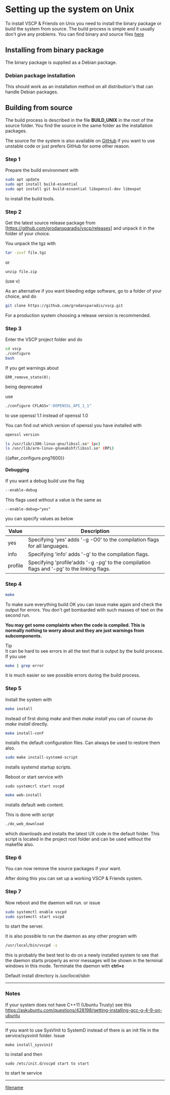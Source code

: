 # Setting up the system on Unix

To install VSCP & Friends on Unix you need to install the binary package or build the system from source. The build process is simple and it usually don't give any problems. You can find binary and source files [here](https://github.com/grodansparadis/vscp/releases)

## Installing from binary package

The binary package is supplied as a Debian package. 

### Debian package installation
This should work as an installation method on all distribution's that can handle Debian packages.


## Building from source

The build process is described in the file **BUILD_UNIX** in the root of the source folder. You find the source in the same folder as the installation packages. 

The source for the system is also available on [GitHub](https://github.com/grodansparadis/vscp) if you want to use unstable code or just prefers GitHub for some other reason.

### Step 1

Prepare the build environment with

```bash
sudo apt update
sudo apt install build-essential
sudo apt install git build-essential libopenssl-dev libexpat
```    
to install the build tools. 

### Step 2

Get the latest source release package from [https://github.com/grodansparadis/vscp/releases] and unpack it in the folder of your choice. 

You unpack the tgz with

```bash
tar -zxvf file.tgz
```
or

```
unzip file.zip
```

(use v)

As an alternative if you want bleeding edge software, go to a folder of your choice, and do

```bash
git clone https://github.com/grodansparadis/vscp.git
```    

For a production system choosing a release version is recommended.


###  Step 3

Enter the VSCP project folder and do

```bash
cd vscp
./configure
bash
```


If you get warnings about 

    ERR_remove_state(0);
    
being deprecated   

use 

```bash
./configure CFLAGS="-DOPENSSL_API_1_1"
```

to use openssl 1.1 instead of openssl 1.0

You can find out which version of openssl you have installed with

```bash
openssl version
```

```bash    
ls /usr/lib/i386-linux-gnu/libssl.so* (pc)
ls /usr/lib/arm-linux-gnueabihf/libssl.so* (RPi)
```    

{{after_configure.png?600}}   

#### Debugging

If you want a debug build use the flag

```bash	
--enable-debug
```

This flags used without a value is the same as

	
	--enable-debug="yes"


you can specify values as below

 | Value   | Description | 
 | -----   | ----------- | 
 | yes     | Specifying 'yes' adds '-g -O0' to the compilation flags for all languages. | 
 | info    | Specifying 'info' adds '-g' to the compilation flags. | 
 | profile | Specifying 'profile'adds '-g -pg' to the compilation flags and '-pg' to the linking flags. | 

### Step 4

```bash
make
```    

To make sure everything build OK you can issue make again and check the output for errors. You don't get bombarded with such masses of text on the second run. 

__You may get some complaints when the code is compiled. This is normally nothing to worry about and they are just warnings from subcomponents.__

Tip    
It can be hard to see errors in all the text that is output by the build process. If you use

```bash
make | grep error
```    

it is much easier so see possible errors during the build process.  

    
###  Step 5

Install the system with

```bash
make install
```

Instead of first doing *make* and then *make install* you can of course do *make install* directly.

```bash
make install-conf
```

installs the default configuration files. Can always be used to restore them also.  

```bash
sudo make install-systemd-script
```

installs systemd startup scripts.

Reboot or start service with

```
sudo systemcrl start vscpd
```

```bash
make web-install
```

installs default web content.  

This is done with script 

```bash
./do_web_download
```

which downloads and installs the latest UX code in the default folder. This script is located in the project root folder and can be used without the makefile also.

###  Step 6

You can now remove the source packages if your want.
    
After doing this you can set up a working VSCP & Friends system.

###  Step 7

 
Now reboot and the daemon will run. or issue

```bash
sudo systemctl enable vscpd
sudo systemctl start vscpd
```

to start the server.  
    
It is also possible to run the daemon as any other program with  

```bash
/usr/local/bin/vscpd -s
```

this is probably the best test to do on a newly installed system to see that the daemon starts properly as error messages will be shown in the terminal windows in this mode.  Terminate the daemon with **ctrl+c**  
    
Default install directory is */usr/local/sbin*

----

### Notes

If your system does not have C++11 (Ubuntu Trusty) see this https://askubuntu.com/questions/428198/getting-installing-gcc-g-4-9-on-ubuntu  

----

If you want to use SysVInit to SystemD instead of there is an init file in the service/sysvinit folder. Issue

```
make install_sysvinit
```

to install and then

```
sudo /etc/init.d/vscpd start to start
```

to start te service

----



[filename](./bottom_copyright.md ':include')
